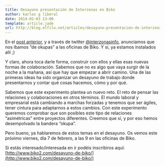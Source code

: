 ```yaml
---
title: Desayuno presentación de Interzonas en Biko
author: karlos g liberal
date: 2014-02-03 13:00
template: article.jade
url: http://blog.elfilo.net/articles/desayuno-presentacion-de-interzonas-en-biko/index.html
---
```


En el [post anterior](http://blog.elfilo.net/articles/interzonas-y-el-2014/), y a través de twitter [@interzonasinfo](http://twitter.com/interzonasinfo), anunciamos que nos íbamos “de okupas” a las oficinas de Biko. Y sí, ya estamos instalados allí ;)

Y claro, ahora toca darle forma, construir con ellos y ellas esas nuevas formas de colaboración. Sabemos que no es algo que vaya surgir de la noche a la mañana, así que hay que empezar a abrir camino. Una de las primeras ideas ha sido organizar un desayuno de trabajo donde presentarnos y contar qué cosas hacemos, cómo y por qué. 

Sabemos que este experimento plantea un nuevo reto. El reto de pensar las relaciones y colaboraciones en otros términos. El mundo laboral y empresarial está cambiando a marchas forzadas y tenemos que ser ágiles, tener cintura para adaptarnos a estos cambios. Con este experimento queremos comprobar que son posibles este tipo de relaciones “asimétricas” entre proyectos diferentes. Creemos que sí, y por eso hemos desempolvado la bandera “okupa”. 

Pero bueno, ya hablaremos de estos temas en el desayuno. Os vemos este próximo viernes, día 7 de febrero, a las 9 en las oficinas de Biko. 

Si estás interesado/interesada en ir podéis inscribiros aquí: [http://www.biko2.com/desayuno-de-biko/](http://www.biko2.com/desayuno-de-biko/)


